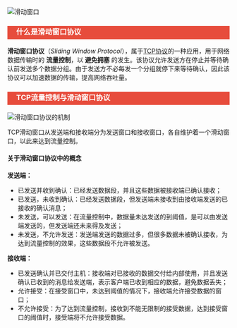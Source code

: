 ![滑动窗口](https://i.loli.net/2019/01/03/5c2d78ac2d805.jpeg)

<h3 style="padding-bottom:6px; padding-left:20px; color:#ffffff; background-color:#E74C3C;">什么是滑动窗口协议</h3>

**滑动窗口协议**（*Sliding Window Protocol*），属于[TCP协议](https://baike.baidu.com/item/TCP%E5%8D%8F%E8%AE%AE)的一种应用，用于网络数据传输时的 **流量控制**，以 **避免拥塞** 的发生。该协议允许发送方在停止并等待确认前发送多个数据分组。由于发送方不必每发一个分组就停下来等待确认，因此该协议可以加速数据的传输，提高网络吞吐量。



<h3 style="padding-bottom:6px; padding-left:20px; color:#ffffff; background-color:#E74C3C;">TCP流量控制与滑动窗口协议</h3>

![滑动窗口协议的机制](https://i.loli.net/2019/01/13/5c3b5c7c55887.png)

TCP滑动窗口从发送端和接收端分为发送窗口和接收窗口，各自维护着一个滑动窗口，以此来达到流量控制。



#### 关于滑动窗口协议中的概念

**发送端：**

* 已发送并收到确认：已经发送数据段，并且这些数据被接收端已确认接收；
* 已发送，未收到确认：已经发送数据段，但发送端未接收到由接收端发送的已接收的确认消息；
* 未发送，可以发送：在流量控制中，数据量未达发送的到阈值，是可以由发送端发送的，但发送端还未来得及发送；
* 未发送，不允许发送：发送端发送的数据过多，但很多数据未被确认接收，为达到流量控制的效果，这些数据段不允许被发送。

**接收端：**

* 已发送确认并已交付主机：接收端对已接收的数据交付给内部使用，并且发送确认已收到的消息给发送端，表示客户端已收到相应的数据，避免数据丢失；
* 允许接受：在接受窗口中，未达到阈值的情况下，接收端允许接受数据的窗口；
* 不允许接受：为了达到流量控制，接收到不能无限制的接受数据，达到接受窗口的阈值时，接受端将不允许接受数据。

